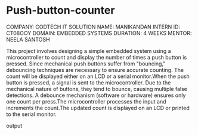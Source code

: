 # Push-button-counter
COMPANY: CODTECH IT SOLUTION
NAME: MANIKANDAN
INTERN ID: CT08OOY
DOMAIN: EMBEDDED SYSTEMS
DURATION: 4 WEEKS
MENTOR: NEELA SANTOSH

This project involves designing a simple embedded system using a microcontroller to count and display the number of times a push button is pressed. Since mechanical push buttons suffer from "bouncing," debouncing techniques are necessary to ensure accurate counting. The count will be displayed either on an LCD or a serial monitor.When the push button is pressed, a signal is sent to the microcontroller.
Due to the mechanical nature of buttons, they tend to bounce, causing multiple false detections. A debounce mechanism (software or hardware) ensures only one count per press.The microcontroller processes the input and increments the count.The updated count is displayed on an LCD or printed to the serial monitor.

output

<!-- Failed to upload "Arduino_circuit_05_01 (1).png" -->
